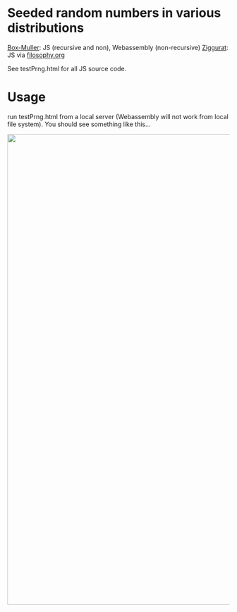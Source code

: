 
#  Seeded random numbers in various distributions

[Box-Muller](https://en.wikipedia.org/wiki/Box%E2%80%93Muller_transform): JS (recursive and non), Webassembly (non-recursive)
[Ziggurat](https://en.wikipedia.org/wiki/Ziggurat_algorithm): JS via [filosophy.org](https://www.filosophy.org/post/35/normaldistributed_random_values_in_javascript_using_the_ziggurat_algorithm/)

See testPrng.html for all JS source code.

# Usage
run testPrng.html from a local server (Webassembly will not work from local file system). You should see something like this...

<img width="1068" src="https://user-images.githubusercontent.com/232036/30794227-9ac1cc9c-a18c-11e7-8c4e-8ddcdd972850.png">
